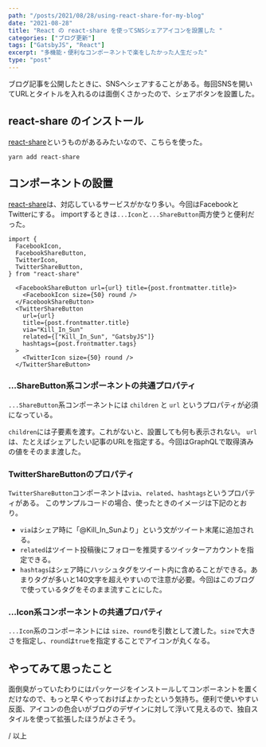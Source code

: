 ```yaml
---
path: "/posts/2021/08/28/using-react-share-for-my-blog"
date: "2021-08-28"
title: "React の react-share を使ってSNSシェアアイコンを設置した "
categories: ["ブログ更新"]
tags: ["GatsbyJS", "React"]
excerpt: "多機能・便利なコンポーネントで楽をしたかった人生だった"
type: "post"
---
```


ブログ記事を公開したときに、SNSへシェアすることがある。毎回SNSを開いてURLとタイトルを入れるのは面倒くさかったので、シェアボタンを設置した。

## react-share のインストール

[react-share](https://github.com/nygardk/react-share)というものがあるみたいなので、こちらを使った。

```bash:title=bash
yarn add react-share
```

## コンポーネントの設置

[react-share](https://github.com/nygardk/react-share)は、対応しているサービスがかなり多い。今回はFacebookとTwitterにする。 importするときは`...Icon`と`...ShareButton`両方使うと便利だった。

```js:title=JS部分
import {
  FacebookIcon,
  FacebookShareButton,
  TwitterIcon,
  TwitterShareButton,
} from "react-share"

```

```jsx:title=HTML部分
  <FacebookShareButton url={url} title={post.frontmatter.title}>
    <FacebookIcon size={50} round />
  </FacebookShareButton>
  <TwitterShareButton
    url={url}
    title={post.frontmatter.title}
    via="Kill_In_Sun"
    related={["Kill_In_Sun", "GatsbyJS"]}
    hashtags={post.frontmatter.tags}
  >
    <TwitterIcon size={50} round />
  </TwitterShareButton>
```

### ...ShareButton系コンポーネントの共通プロパティ
`...ShareButton`系コンポーネントには `children` と `url` というプロパティが必須になっている。

`children`には子要素を渡す。これがないと、設置しても何も表示されない。
`url`は、たとえばシェアしたい記事のURLを指定する。今回はGraphQLで取得済みの値をそのまま渡した。

### TwitterShareButtonのプロパティ
`TwitterShareButton`コンポーネントは`via`、`related`、`hashtags`というプロパティがある。
このサンプルコードの場合、使ったときのイメージは下記のとおり。

- `via`はシェア時に「@Kill_In_Sunより」という文がツイート末尾に追加される。
- `related`はツイート投稿後にフォローを推奨するツイッターアカウントを指定できる。
- `hashtags`はシェア時にハッシュタグをツイート内に含めることができる。あまりタグが多いと140文字を超えやすいので注意が必要。今回はこのブログで使っているタグをそのまま流すことにした。

### ...Icon系コンポーネントの共通プロパティ

`...Icon`系のコンポーネントには `size`、`round`を引数として渡した。`size`で大きさを指定し、`round`は`true`を指定することでアイコンが丸くなる。


## やってみて思ったこと

面倒臭がっていたわりにはパッケージをインストールしてコンポーネントを置くだけなので、もっと早くやっておけばよかったという気持ち。便利で使いやすい反面、アイコンの色合いがブログのデザインに対して浮いて見えるので、独自スタイルを使って拡張したほうがよさそう。

/ 以上